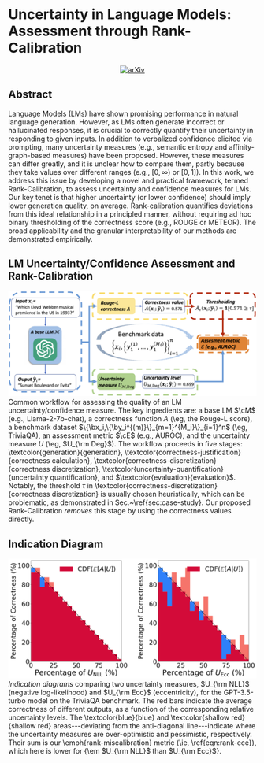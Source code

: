 # **Uncertainty in Language Models: Assessment through Rank-Calibration**
<div align="center">

[![arXiv](https://img.shields.io/badge/cs.LG-arXiv%3A2310.03957-b31b1b)](https://arxiv.org/abs/2404.03163)

</div>

## Abstract
Language Models (LMs) have shown promising performance in natural language generation. However, as LMs often generate incorrect or hallucinated responses, it is crucial to correctly quantify their uncertainty in responding to given inputs. In addition to verbalized confidence elicited via prompting, many uncertainty measures (e.g., semantic entropy and affinity-graph-based measures) have been proposed. However, these measures can differ greatly, and it is unclear how to compare them, partly because they take values over different ranges (e.g., $[0,\infty)$ or $[0,1]$). In this work, we address this issue by developing a novel and practical framework, termed Rank-Calibration, to assess uncertainty and confidence measures for LMs. Our key tenet is that higher uncertainty (or lower confidence) should imply lower generation quality, on average. Rank-calibration quantifies deviations from this ideal relationship in a principled manner, without requiring ad hoc binary thresholding of the correctness score (e.g., ROUGE or METEOR). The broad applicability and the granular interpretability of our methods are demonstrated empirically.

## LM Uncertainty/Confidence Assessment and Rank-Calibration
![workflow](./figures/assessment_pipeline.png)
Common workflow for assessing the quality of an LM uncertainty/confidence measure. The key ingredients are: a base LM $\cM$ (e.g.,  Llama-2-7b-chat), a correctness function $A$ (\eg, the Rouge-L score), a benchmark dataset $\{\bx_i,\{\by_i^{(m)}\}_{m=1}^{M_i}\}_{i=1}^n$ (\eg, TriviaQA), an assessment metric $\cE$ (e.g., AUROC), and the uncertainty measure $U$ (\eg, $U_{\rm Deg}$). The workflow proceeds in five stages: \textcolor{generation}{generation}, \textcolor{correctness-justification}{correctness calculation}, \textcolor{correctness-discretization}{correctness discretization}, \textcolor{uncertainty-quantification}{uncertainty quantification}, and  $\textcolor{evaluation}{evaluation}$. Notably, the threshold $\tau$ in \textcolor{correctness-discretization}{correctness discretization} is usually chosen heuristically, which can be problematic, as demonstrated in Sec.~\ref{sec:case-study}. Our proposed Rank-Calibration *removes* this stage by using the correctness values directly.

## Indication Diagram
![workflow](./figures/Indication.png)
*Indication diagrams* comparing two uncertainty measures, $U_{\rm NLL}$ (negative log-likelihood) and $U_{\rm Ecc}$ (eccentricity), for the GPT-3.5-turbo model on the TriviaQA benchmark. The red bars indicate the average correctness of different outputs, as a function of the corresponding relative uncertainty levels. The \textcolor{blue}{blue} and \textcolor{shallow red}{shallow red} areas---deviating from the anti-diagonal line---indicate where the uncertainty measures are over-optimistic and pessimistic, respectively. Their sum is our \emph{rank-miscalibration} metric (\ie, \ref{eqn:rank-ece}), which here is lower for {\em $U_{\rm NLL}$ than $U_{\rm Ecc}$}.